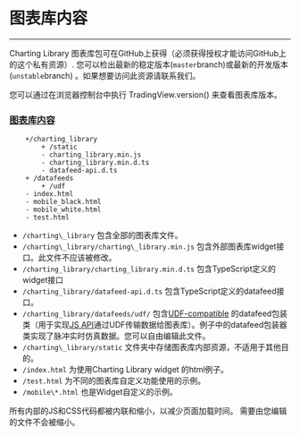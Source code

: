 # 图表库内容

---

Charting Library 图表库包可在GitHub上获得（必须获得授权才能访问GitHub上的这个私有资源）. 您可以检出最新的稳定版本\(`master`branch\)或最新的开发版本\(`unstable`branch\) 。如果想要访问此资源请联系我们。

您可以通过在浏览器控制台中执行 TradingView.version\(\) 来查看图表库版本。

### [图表库内容](#图表库内容)
  
<!-- markdownlint-disable fenced-code-language -->

```
    +/charting_library
        + /static
        - charting_library.min.js
        - charting_library.min.d.ts
        - datafeed-api.d.ts
    + /datafeeds
        + /udf
    - index.html
    - mobile_black.html
    - mobile_white.html
    - test.html
```
* `/charting\_library` 包含全部的图表库文件。
* `/charting\_library/charting\_library.min.js` 包含外部图表库widget接口。此文件不应该被修改。
*  `/charting_library/charting_library.min.d.ts` 包含TypeScript定义的widget接口
*   `/charting_library/datafeed-api.d.ts` 包含TypeScript定义的datafeed接口。
* `/charting_library/datafeeds/udf/` 包含[UDF-compatible](UDF.md) 的datafeed包装类（用于实现[JS API](JS-Api.md)通过UDF传输数据给图表库）。例子中的datafeed包装器类实现了脉冲实时仿真数据。您可以自由编辑此文件。
* `/charting\_library/static` 文件夹中存储图表库内部资源，不适用于其他目的。
* `/index.html` 为使用Charting Library widget 的html例子。
* `/test.html` 为不同的图表库自定义功能使用的示例。
* `/mobile\*.html` 也是Widget自定义的示例。

所有内部的JS和CSS代码都被内联和缩小，以减少页面加载时间。 需要由您编辑的文件不会被缩小。
<!--stackedit_data:
eyJoaXN0b3J5IjpbMTYwMTQzNDk2OSwxMDU5NDIzMjM3LC05Nz
g0NTYwMDVdfQ==
-->